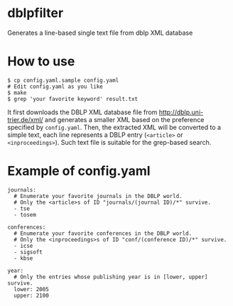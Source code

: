 # dblpfilter
Generates a line-based single text file from dblp XML database

# How to use
```
$ cp config.yaml.sample config.yaml
# Edit config.yaml as you like
$ make
$ grep 'your favorite keyword' result.txt
```
It first downloads the DBLP XML database file from http://dblp.uni-trier.de/xml/
and generates a smaller XML based on the preference specified by `config.yaml`.
Then, the extracted XML will be converted to a simple text, each line represents
a DBLP entry (`<article>` or `<inproceedings>`).
Such text file is suitable for the grep-based search.

# Example of config.yaml
```
journals:
  # Enumerate your favorite journals in the DBLP world.
  # Only the <article>s of ID "journals/(journal ID)/*" survive.
  - tse
  - tosem

conferences:
  # Enumerate your favorite conferences in the DBLP world.
  # Only the <inproceedings>s of ID "conf/(conference ID)/*" survive.
  - icse
  - sigsoft
  - kbse

year:
  # Only the entries whose publishing year is in [lower, upper] survive.
  lower: 2005
  upper: 2100
```
